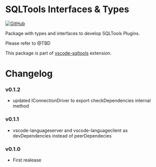 # SQLTools Interfaces & Types

[![GitHub](https://img.shields.io/github/license/mtxr/vscode-sqltools)](https://github.com/mtxr/vscode-sqltools/blob/master/LICENSE)


Package with types and interfaces to develop SQLTools Plugins.

Please refer to @TBD

This package is part of [vscode-sqltools](https://github.com/mtxr/vscode-sqltools) extension.


# Changelog

### v0.1.2

- updated IConnectionDriver to export checkDependencies internal method

### v0.1.1

- vscode-languageserver and vscode-languageclient as devDependencies instead of peerDependecies

### v0.1.0

- First realease